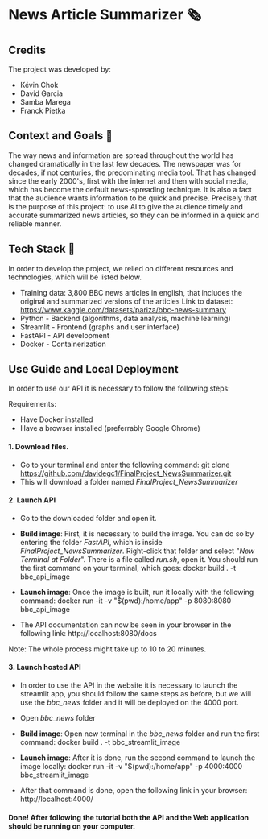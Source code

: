 # News Article Summarizer 🗞

## Credits
The project was developed by:
- Kévin Chok
- David Garcia
- Samba Marega
- Franck Pietka

## Context and Goals 🎯
The way news and information are spread throughout the world has changed dramatically in the last few decades. The newspaper was for decades, if not centuries, the predominating media tool. That has changed since the early 2000's, first with the internet and then with social media, which has become the default
news-spreading technique. It is also a fact that the audience wants information to be quick and precise. Precisely that is the purpose of this project:
to use AI to give the audience timely and accurate summarized news articles, so they can be informed in a quick and reliable manner.

## Tech Stack 📡
In order to develop the project, we relied on different resources and technologies, which will be listed below.

* Training data: 3,800 BBC news articles in english, that includes the original and summarized versions of the articles
  Link to dataset:
  https://www.kaggle.com/datasets/pariza/bbc-news-summary
* Python - Backend (algorithms, data analysis, machine learning)
* Streamlit - Frontend (graphs and user interface)
* FastAPI - API development
* Docker - Containerization

## Use Guide and Local Deployment
In order to use our API it is necessary to follow the following steps:

Requirements:
- Have Docker installed
- Have a browser installed (preferrably Google Chrome)

#### 1. Download files.
- Go to your terminal and enter the following command:
  git clone https://github.com/davidegc1/FinalProject_NewsSummarizer.git
- This will download a folder named _FinalProject_NewsSummarizer_

#### 2. Launch API
- Go to the downloaded folder and open it.
  
- **Build image**: First, it is necessary to build the image. You can do so by entering the folder _FastAPI_, which is inside _FinalProject_NewsSummarizer_. Right-click that folder and select "_New Terminal at Folder_". There is a file called _run.sh_, open it. You should run the first command on your terminal, which goes:
docker build . -t bbc_api_image

- **Launch image**: Once the image is built, run it locally with the following command:
  docker run -it -v "$(pwd):/home/app" -p 8080:8080 bbc_api_image

- The API documentation can now be seen in your browser in the following link:
  http://localhost:8080/docs

Note: The whole process might take up to 10 to 20 minutes.

#### 3. Launch hosted API
- In order to use the API in the website it is necessary to launch the streamlit app, you should follow the same steps as before, but
  we will use the *bbc_news* folder and it will be deployed on the 4000 port.

- Open *bbc_news* folder

- **Build image**: Open new terminal in the *bbc_news* folder and run the first command:
  docker build . -t bbc_streamlit_image
  
- **Launch image**: After it is done, run the second command to launch the image locally:
  docker run -it -v "$(pwd):/home/app" -p 4000:4000 bbc_streamlit_image

- After that command is done, open the following link in your browser:
  http://localhost:4000/

#### Done! After following the tutorial both the API and the Web application should be running on your computer.
 
  



